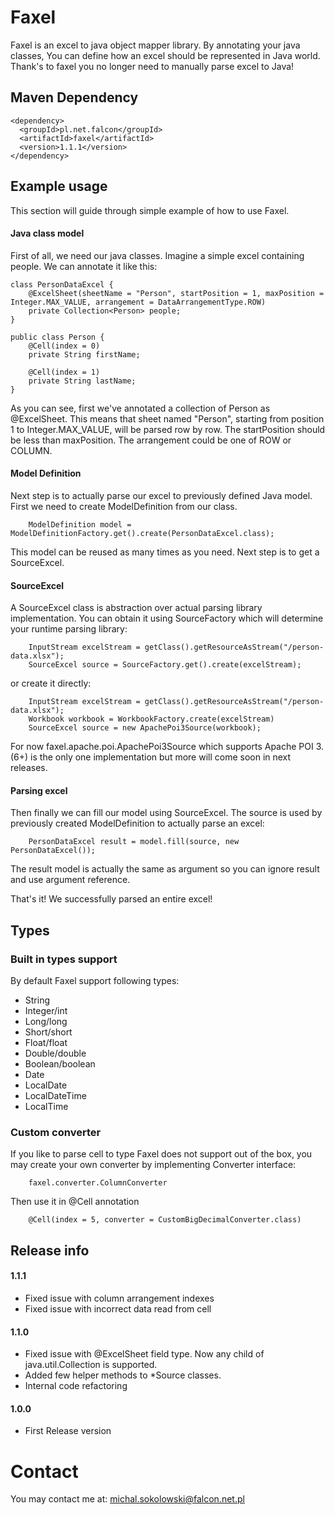 # Faxel
Faxel is an excel to java object mapper library.
By annotating your java classes, You can define how an excel should be represented in Java world. Thank's to faxel you no longer need to manually parse excel to Java!
## Maven Dependency
```
<dependency>
  <groupId>pl.net.falcon</groupId>
  <artifactId>faxel</artifactId>
  <version>1.1.1</version>
</dependency>
```
## Example usage
This section will guide through simple example of how to use Faxel.

#### Java class model
First of all, we need our java classes. Imagine a simple excel containing people. We can annotate it like this:
```
class PersonDataExcel {
    @ExcelSheet(sheetName = "Person", startPosition = 1, maxPosition = Integer.MAX_VALUE, arrangement = DataArrangementType.ROW)
    private Collection<Person> people;
}

public class Person {
    @Cell(index = 0)
    private String firstName;

    @Cell(index = 1)
    private String lastName;
}
```
As you can see, first we've annotated a collection of Person as @ExcelSheet. This means that sheet named "Person", starting from position 1 to Integer.MAX_VALUE, will be parsed row by row. The startPosition should be less than maxPosition. The arrangement could be one of ROW or COLUMN.

#### Model Definition
Next step is to actually parse our excel to previously defined Java model. First we need to create ModelDefinition from our class.
```
    ModelDefinition model = ModelDefinitionFactory.get().create(PersonDataExcel.class);
```
This model can be reused as many times as you need. Next step is to get a SourceExcel.

#### SourceExcel
A SourceExcel class is abstraction over actual parsing library implementation.
You can obtain it using SourceFactory which will determine your runtime parsing library:
```
    InputStream excelStream = getClass().getResourceAsStream("/person-data.xlsx");
    SourceExcel source = SourceFactory.get().create(excelStream);
```
or create it directly:
```
    InputStream excelStream = getClass().getResourceAsStream("/person-data.xlsx");
    Workbook workbook = WorkbookFactory.create(excelStream)
    SourceExcel source = new ApachePoi3Source(workbook);
```
For now faxel.apache.poi.ApachePoi3Source which supports Apache POI 3.(6+) is the only one implementation but more will come soon in next releases.

#### Parsing excel
Then finally we can fill our model using SourceExcel. The source is used by previously created ModelDefinition to actually parse an excel:
```
    PersonDataExcel result = model.fill(source, new PersonDataExcel());
```
The result model is actually the same as argument so you can ignore result and use argument reference.

That's it! We successfully parsed an entire excel!
## Types
### Built in types support
By default Faxel support following types:
- String
- Integer/int
- Long/long
- Short/short
- Float/float
- Double/double
- Boolean/boolean
- Date
- LocalDate
- LocalDateTime
- LocalTime
### Custom converter
If you like to parse cell to type Faxel does not support out of the box, you may create your own converter by implementing Converter interface:
```
    faxel.converter.ColumnConverter
```
Then use it in @Cell annotation
```
    @Cell(index = 5, converter = CustomBigDecimalConverter.class)
```
## Release info
#### 1.1.1
- Fixed issue with column arrangement indexes
- Fixed issue with incorrect data read from cell
#### 1.1.0
- Fixed issue with @ExcelSheet field type. Now any child of java.util.Collection is supported.
- Added few helper methods to *Source classes.
- Internal code refactoring
#### 1.0.0
- First Release version
# Contact
You may contact me at: michal.sokolowski@falcon.net.pl